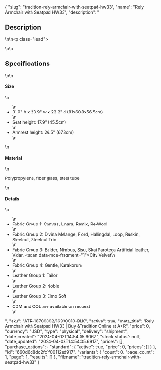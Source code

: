 {
  "slug": "tradition-rely-armchair-with-seatpad-hw33",
  "name": "Rely Armchair with Seatpad HW33",
  "description": "<h2>Description</h2>\n<!-- split -->\n<p class=\"lead\"> </p>\n<!-- split -->\n<h2>Specifications</h2>\n<!-- split -->\n<h4>Size</h4>\n<ul>\n<li>31.9\" h x 23.9\" w x 22.2\" d (81x60.8x56.5cm)</li>\n<li>Seat height: 17.9\" (45.5cm)</li>\n<li>Armrest height: 26.5\" (67.3cm)</li>\n</ul>\n<h4>Material</h4>\n<p>Polypropylene, fiber glass, steel tube</p>\n<h4>Details</h4>\n<ul>\n<li>Fabric Group 1: Canvas, Linara, Remix, Re-Wool</li>\n<li>Fabric Group 2: Divina Melange, Fiord, Hallingdal, Loop, Ruskin, Steelcut, Steelcut Trio</li>\n<li>Fabric Group 3: Balder, Nimbus, Sisu, Skai Parotega Artificial leather, Vidar, <span data-mce-fragment=\"1\">City Velvet</span>\n</li>\n<li>Fabric Group 4: Gentle, Karakorum</li>\n<li>Leather Group 1: Tailor</li>\n<li>Leather Group 2: Noble</li>\n<li>Leather Group 3: Elmo Soft</li>\n<li>COM and COL are available on request</li>\n</ul>",
  "sku": "ATR-16700002/16330010-BLK",
  "active": true,
  "meta_title": "Rely Armchair with Seatpad HW33 | Buy &Tradition Online at A+R",
  "price": 0,
  "currency": "USD",
  "type": "physical",
  "delivery": "shipment",
  "date_created": "2024-04-03T14:54:05.606Z",
  "stock_status": null,
  "date_updated": "2024-04-03T14:54:05.691Z",
  "prices": [],
  "purchase_options": {
    "standard": {
      "active": true,
      "price": 0,
      "prices": []
    }
  },
  "id": "660d6d8dc2fc1f00112ed917",
  "variants": {
    "count": 0,
    "page_count": 1,
    "page": 1,
    "results": []
  },
  "filename": "tradition-rely-armchair-with-seatpad-hw33"
}